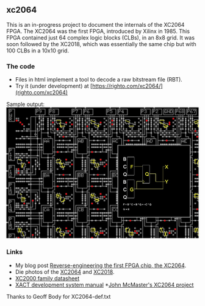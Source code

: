 ## xc2064
This is an in-progress project to document the internals of the XC2064 FPGA.
The XC2064 was the first FPGA, introduced by Xilinx in 1985. This FPGA contained just 64 complex logic blocks
(CLBs), in an 8x8 grid. It was soon followed by the XC2018, which was essentially the same chip but with 100 CLBs in a 10x10 grid.

### The code

* Files in html implement a tool to decode a raw bitstream file (RBT).
* Try it (under development) at [https://righto.com/xc2064/](righto.com/xc2064)

Sample output:
![screenshot](screenshot.jpg)

### Links

* My blog post [Reverse-engineering the first FPGA chip, the XC2064](https://www.righto.com/2020/09/reverse-engineering-first-fpga-chip.html).
* Die photos of the [XC2064](http://siliconpr0n.org/map/xilinx/xc2064/) and [XC2018](http://siliconpr0n.org/map/xilinx/xc2018/).
* [XC2000 family datasheet](http://www.itisravenna.gov.it/sheet/XC2000FM.PDF)
* [XACT development system manual](https://www.xilinx.com/txpatches/pub/documentation/xactstep6/dsuser.pdf)
*[John McMaster's XC2064 project](https://github.com/JohnDMcMaster/project2064)

Thanks to Geoff Body for XC2064-def.txt
